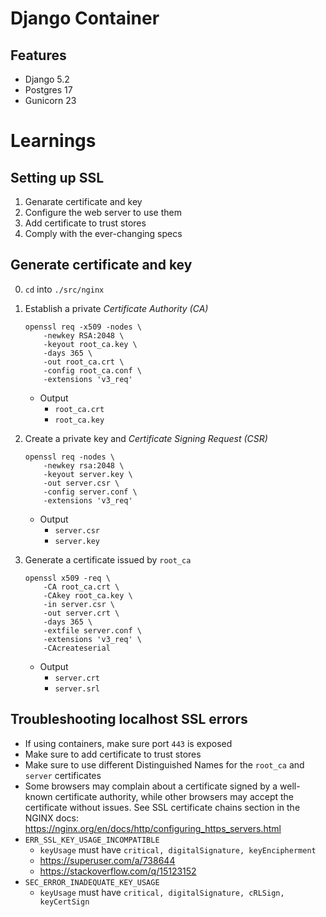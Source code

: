 # Django Container

## Features

-   Django 5.2
-   Postgres 17
-   Gunicorn 23

# Learnings

## Setting up SSL

1. Genarate certificate and key
2. Configure the web server to use them
3. Add certificate to trust stores
4. Comply with the ever-changing specs

## Generate certificate and key

0. `cd` into `./src/nginx`

1. Establish a private _Certificate Authority (CA)_
    ```sh-session
    openssl req -x509 -nodes \
        -newkey RSA:2048 \
        -keyout root_ca.key \
        -days 365 \
        -out root_ca.crt \
        -config root_ca.conf \
        -extensions 'v3_req'
    ```
    * Output
        * `root_ca.crt`
        * `root_ca.key`

2. Create a private key and _Certificate Signing Request (CSR)_
    ```sh-session
    openssl req -nodes \
        -newkey rsa:2048 \
        -keyout server.key \
        -out server.csr \
        -config server.conf \
        -extensions 'v3_req'
    ```
    * Output
        * `server.csr`
        * `server.key`

3. Generate a certificate issued by `root_ca`
    ```sh-session
    openssl x509 -req \
        -CA root_ca.crt \
        -CAkey root_ca.key \
        -in server.csr \
        -out server.crt \
        -days 365 \
        -extfile server.conf \
        -extensions 'v3_req' \
        -CAcreateserial
    ```
    * Output
        * `server.crt`
        * `server.srl`

## Troubleshooting localhost SSL errors

-   If using containers, make sure port `443` is exposed
-   Make sure to add certificate to trust stores
-   Make sure to use different Distinguished Names for the `root_ca` and `server` certificates
-   Some browsers may complain about a certificate signed by a well-known certificate authority, while other browsers may accept the certificate without issues. See SSL certificate chains section in the NGINX docs: https://nginx.org/en/docs/http/configuring_https_servers.html
-   `ERR_SSL_KEY_USAGE_INCOMPATIBLE`
    -   `keyUsage` must have `critical, digitalSignature, keyEncipherment`
    -   https://superuser.com/a/738644
    -   https://stackoverflow.com/q/15123152
-   `SEC_ERROR_INADEQUATE_KEY_USAGE`
    -   `keyUsage` must have `critical, digitalSignature, cRLSign, keyCertSign`
